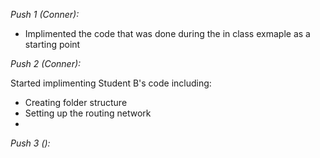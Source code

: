 *Push 1 (Conner):*
- Implimented the code that was done during the in class exmaple as a starting point

*Push 2 (Conner):*

Started implimenting Student B's code including:
- Creating folder structure
- Setting up the routing network
- 

*Push 3 ():*
